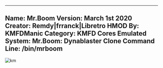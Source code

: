 -----------------------
Name: Mr.Boom
Version: March 1st 2020
Creator: Remdy|frranck|Libretro
HMOD By: KMFDManic
Category: KMFD Cores
Emulated System: Mr.Boom: Dynablaster Clone
Command Line: /bin/mrboom
-----------------------
![km](https://i.imgur.com/xR57cBo.png)
